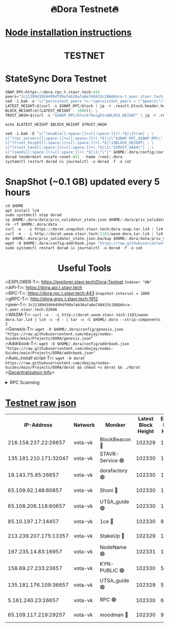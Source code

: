 <h1 align="center"> 🔥Dora Testnet🔥</h1>

[Node installation instructions](https://github.com/obajay/nodes-Guides/tree/main/Projects/DORA)
=

<h1 align="center"> TESTNET</h1>

# StateSync Dora Testnet
```python
SNAP_RPC=https://dora.rpc.t.stavr.tech:443
peers="3c21389d10b9499df09a7eb36afa8e748433c286@dora-t.peer.stavr.tech:32046"
sed -i.bak -e "s/^persistent_peers *=.*/persistent_peers = \"$peers\"/" $HOME/.dora/config/config.toml
LATEST_HEIGHT=$(curl -s $SNAP_RPC/block | jq -r .result.block.header.height); \
BLOCK_HEIGHT=$((LATEST_HEIGHT - 1000)); \
TRUST_HASH=$(curl -s "$SNAP_RPC/block?height=$BLOCK_HEIGHT" | jq -r .result.block_id.hash)

echo $LATEST_HEIGHT $BLOCK_HEIGHT $TRUST_HASH

sed -i.bak -E "s|^(enable[[:space:]]+=[[:space:]]+).*$|\1true| ; \
s|^(rpc_servers[[:space:]]+=[[:space:]]+).*$|\1\"$SNAP_RPC,$SNAP_RPC\"| ; \
s|^(trust_height[[:space:]]+=[[:space:]]+).*$|\1$BLOCK_HEIGHT| ; \
s|^(trust_hash[[:space:]]+=[[:space:]]+).*$|\1\"$TRUST_HASH\"| ; \
s|^(seeds[[:space:]]+=[[:space:]]+).*$|\1\"\"|" $HOME/.dora/config/config.toml
dorad tendermint unsafe-reset-all --home /root/.dora
systemctl restart dorad && journalctl -u dorad -f -o cat
```
# SnapShot (~0.1 GB) updated every 5 hours
```python
cd $HOME
apt install lz4
sudo systemctl stop dorad
cp $HOME/.dora/data/priv_validator_state.json $HOME/.dora/priv_validator_state.json.backup
rm -rf $HOME/.dora/data
curl -o - -L https://dorat.snapshot.stavr.tech/dora-snap.tar.lz4 | lz4 -c -d - | tar -x -C $HOME/.dora --strip-components 2
curl -o - -L http://dorat.wasm.stavr.tech:1103/wasm-dora.tar.lz4 | lz4 -c -d - | tar -x -C $HOME/.dora --strip-components 2
mv $HOME/.dora/priv_validator_state.json.backup $HOME/.dora/data/priv_validator_state.json
wget -O $HOME/.dora/config/addrbook.json "https://raw.githubusercontent.com/obajay/nodes-Guides/main/Projects/DORA/addrbook.json"
sudo systemctl restart dorad && journalctl -u dorad -f -o cat
```
 <h1 align="center"> Useful Tools</h1>
 
🔥EXPLORER-T🔥: https://explorer.stavr.tech/Dora-Testnet        `Indexer "ON"` \
🔥API-T🔥:      https://dora.api.t.stavr.tech \
🔥RPC-T🔥:      https://dora.rpc.t.stavr.tech:443              `Snapshot-interval = 1000` \
🔥gRPC-T🔥:     http://dora.grpc.t.stavr.tech:1912 \
🔥peer-T🔥:     `3c21389d10b9499df09a7eb36afa8e748433c286@dora-t.peer.stavr.tech:32046` \
🔥WASM-T🔥:     ```curl -o - -L http://dorat.wasm.stavr.tech:1103/wasm-dora.tar.lz4 | lz4 -c -d - | tar -x -C $HOME/.dora --strip-components 2``` \
🔥Genesis-T🔥:  ```wget -O $HOME/.dora/config/genesis.json "https://raw.githubusercontent.com/obajay/nodes-Guides/main/Projects/DORA/genesis.json"``` \
🔥Addrbook-T🔥: ```wget -O $HOME/.dora/config/addrbook.json "https://raw.githubusercontent.com/obajay/nodes-Guides/main/Projects/DORA/addrbook.json"``` \
🔥Auto_install script-T🔥:  `wget -O dorat https://raw.githubusercontent.com/obajay/nodes-Guides/main/Projects/DORA/dorat && chmod +x dorat && ./dorat` \
🔥[Decentralization Info](https://github.com/obajay/StateSync-snapshots/tree/main/Projects/Dora/Decentralization)🔥

<details>
<summary>RPC Scanning</summary>

<h2 align="center"> We scan nodes in real time every 4 hours. And we provide the final result of RPC endpoints.
We cannot influence the operation of these nodes in any way. </h2>


```python
If Voting Power is higher than 0 --> then the Node is a validator of the network and may be subject to attack and be a potential threat to the chain.
```
```python
We marked such validators with a red symbol
```

</details>

[Testnet raw json](https://rpc-check.dorat.stavr.tech/dorat/rpc-dorat-result.json)
=



<table><tr><th>IP-Address</th><th>Network</th><th>Moniker</th><th>Latest Block Height</th><th>Earliest Block Height</th><th>Catching Up</th><th>Tx Index</th><th>Voting Power</th><th>Scan Time</th></tr><tr><td>216.158.237.22:26657</td><td>vota-vk</td><td>BlockBeacon 🔴</td><td>102329</td><td>1</td><td>False</td><td>off</td><td>9009800000000000</td><td>2023-12-27T07:18:38.023366690UTC</td></tr><tr><td>135.181.210.171:32047</td><td>vota-vk</td><td>STAVR-Service 🟢</td><td>102330</td><td>1</td><td>False</td><td>on</td><td>0</td><td>2023-12-27T07:18:42.872896666UTC</td></tr><tr><td>18.143.75.85:26657</td><td>vota-vk</td><td>dorafactory 🟢</td><td>102330</td><td>1</td><td>False</td><td>on</td><td>0</td><td>2023-12-27T07:18:43.780305922UTC</td></tr><tr><td>65.109.92.148:60857</td><td>vota-vk</td><td>Shoni 🔴</td><td>102330</td><td>1</td><td>False</td><td>on</td><td>9323404379593930</td><td>2023-12-27T07:18:45.697872582UTC</td></tr><tr><td>65.108.206.118:60657</td><td>vota-vk</td><td>UTSA_guide 🟢</td><td>102330</td><td>1</td><td>False</td><td>on</td><td>0</td><td>2023-12-27T07:18:46.059495845UTC</td></tr><tr><td>85.10.197.17:14457</td><td>vota-vk</td><td>1ce 🔴</td><td>102330</td><td>8001</td><td>False</td><td>off</td><td>9009000000000000</td><td>2023-12-27T07:18:44.711332743UTC</td></tr><tr><td>213.239.207.175:13357</td><td>vota-vk</td><td>StakeUp 🔴</td><td>102329</td><td>13001</td><td>False</td><td>off</td><td>9009500000000000</td><td>2023-12-27T07:18:37.403635925UTC</td></tr><tr><td>167.235.14.83:16957</td><td>vota-vk</td><td>NodeName 🟢</td><td>102331</td><td>14001</td><td>False</td><td>on</td><td>0</td><td>2023-12-27T07:18:46.290049410UTC</td></tr><tr><td>158.69.27.233:23657</td><td>vota-vk</td><td>KYN-PUBLIC 🟢</td><td>102330</td><td>52001</td><td>False</td><td>on</td><td>0</td><td>2023-12-27T07:18:45.358406455UTC</td></tr><tr><td>135.181.176.109:36657</td><td>vota-vk</td><td>UTSA_guide 🟢</td><td>102329</td><td>55501</td><td>False</td><td>on</td><td>0</td><td>2023-12-27T07:18:37.184280452UTC</td></tr><tr><td>5.161.240.23:26657</td><td>vota-vk</td><td>RPC 🟢</td><td>102330</td><td>60001</td><td>False</td><td>off</td><td>0</td><td>2023-12-27T07:18:44.419843405UTC</td></tr><tr><td>65.109.117.219:29257</td><td>vota-vk</td><td>moodman 🔴</td><td>102330</td><td>99800</td><td>False</td><td>off</td><td>9009100000000000</td><td>2023-12-27T07:18:40.451498079UTC</td></tr></table>
